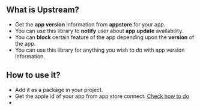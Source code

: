 ## What is Upstream?

- Get the **app version** information from **appstore** for your app. <br />
- You can use this library to **notify** user about **app update** availability. 
- You can **block** certain feature of the app depending upon the **version** of the app.
- You can use this library for anything you wish to do with app version information.

## How to use it?

- Add it as a package in your project.
- Get the apple id of your app from app store connect. [Check how to do](https://github.com/myawesomehub/Upstream/blob/main/Asset/GetAppleIdForApp.png)
- 

```swift

```
